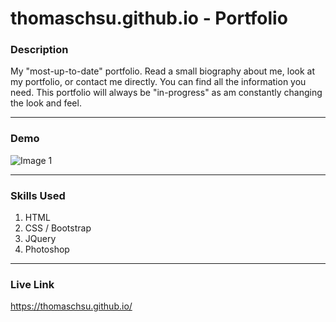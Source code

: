 # thomaschsu.github.io - Portfolio

### Description
My "most-up-to-date" portfolio. Read a small biography about me, look at my portfolio, or contact me directly. You can find all the information you need. This portfolio will always be "in-progress" as am constantly changing the look and feel.

- - -

### Demo
![Image 1](/images/image01.gif)

- - -

### Skills Used
1. HTML
2. CSS / Bootstrap
3. JQuery
4. Photoshop

- - - 

### Live Link
https://thomaschsu.github.io/